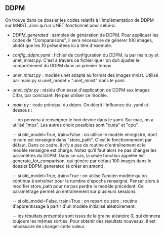 <h2>DDPM</h2>

On trouve dans ce dossier les codes relatifs à l'implémentation de DDPM sur MNIST, ainsi qu'un UNET fonctionnel pour celui-ci. 

- <i> DDPM_generated </i> : samples de génération de DDPM. Pour appliquer les codes de "Comparaisons", il sera nécessaire de générer 100 images, plutôt que les 10 présentées ici à titre d'exemple.
- <i> config_ddpm.yaml </i> : fichier de configuration du DDPM, lu par main.py et unet_mnist.py. C'est à travers ce fichier que l'on doit ajuster le comportement du DDPM dans un premier temps.
- <i> unet_mnist.py </i> : modèle unet adapté au format des images mnist. Utilisé par main.py si unet_model = "unet_mnist" dans le yaml.
- <i> unet_cifar.py </i> : résidu d'un essai d'application de DDPM aux images Cifar, par concluant. Ne pas utiliser ce modèle.

- <i> main.py </i> : code principal du ddpm. On décrit l'influence du .yaml ci-dessous :

  -- on pensera à renseigner le bon device dans le yaml. Sur mac, on a utilisé "mps". Les autres choix possibles sont "cuda" et "cpu".

  -- si old_model=True, train=False : on utilise le modèle enregistré, dont le nom est renseigné dans "store_path". C'est le fonctionnement par défaut. Dans ce cadre, il n'y a pas de routine d'entraînement et le modèle renseigné est chargé. Notez qu'il faut alors ne pas changer les paramètres du DDPM.
    Dans ce cas, la seule fonction appelée est generate_for_comparison, qui génère par défaut 100 images dans le dossier DDPM_generated (à créer en amont).

  -- si old_model=True, train=True : on utilise l'ancien modèle qu'on continue à entraîner pour le nombre d'epochs renseigné. Penser alors à modifier store_path pour ne pas perdre le modèle précédent. Ce paramétrage permet un entraînement sur plusieurs sessions.

  -- si old_model=False, train=True : on repart de zéro ; routine d'apprentissage à partir d'un modèle initialisé aléatoirement.
  
  -- les résultats présentés sont issus de la graine aléatoire 0, qui donnera toujours les mêmes sorties. Pour obtenir des résultats nouveaux, il est nécessaire de changer cette valeur.

  
  
  
